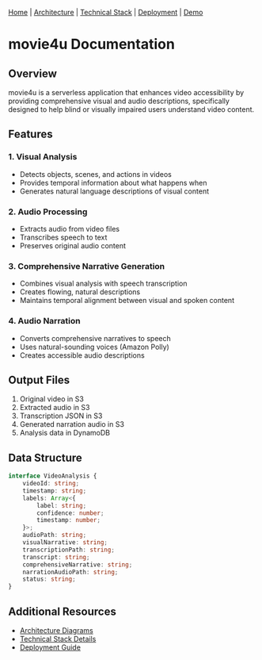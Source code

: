 [Home](./README.md) | 
[Architecture](./architecture.md) | 
[Technical Stack](./technical-stack.md) | 
[Deployment](./deployment.md) | 
[Demo](./demo.md)

# movie4u Documentation
## Overview
movie4u is a serverless application that enhances video accessibility by providing comprehensive visual and audio descriptions, specifically designed to help blind or visually impaired users understand video content.

## Features

### 1. Visual Analysis
- Detects objects, scenes, and actions in videos
- Provides temporal information about what happens when
- Generates natural language descriptions of visual content

### 2. Audio Processing
- Extracts audio from video files
- Transcribes speech to text
- Preserves original audio content

### 3. Comprehensive Narrative Generation
- Combines visual analysis with speech transcription
- Creates flowing, natural descriptions
- Maintains temporal alignment between visual and spoken content

### 4. Audio Narration
- Converts comprehensive narratives to speech
- Uses natural-sounding voices (Amazon Polly)
- Creates accessible audio descriptions

## Output Files
1. Original video in S3
2. Extracted audio in S3
3. Transcription JSON in S3
4. Generated narration audio in S3
5. Analysis data in DynamoDB

## Data Structure
```typescript
interface VideoAnalysis {
    videoId: string;
    timestamp: string;
    labels: Array<{
        label: string;
        confidence: number;
        timestamp: number;
    }>;
    audioPath: string;
    visualNarrative: string;
    transcriptionPath: string;
    transcript: string;
    comprehensiveNarrative: string;
    narrationAudioPath: string;
    status: string;
}
```

## Additional Resources
- [Architecture Diagrams](architecture.md)
- [Technical Stack Details](technical-stack.md)
- [Deployment Guide](deployment.md)